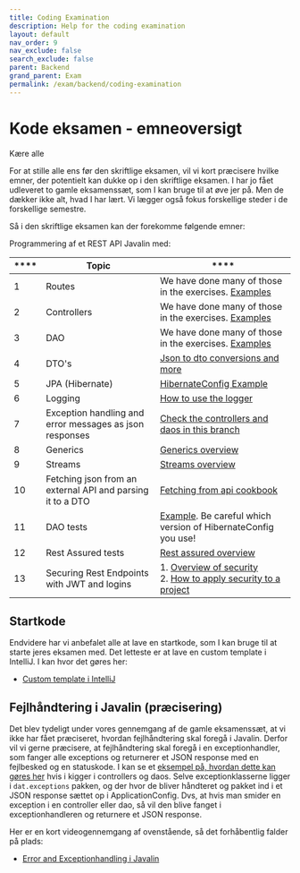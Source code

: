 ```yaml
---
title: Coding Examination
description: Help for the coding examination
layout: default
nav_order: 9
nav_exclude: false
search_exclude: false
parent: Backend
grand_parent: Exam
permalink: /exam/backend/coding-examination
---
```


# Kode eksamen - emneoversigt

Kære alle

For at stille alle ens før den skriftlige eksamen, vil vi kort præcisere hvilke emner,
der potentielt kan dukke op i den skriftlige eksamen.
I har jo fået udleveret to gamle eksamenssæt, som I kan bruge til at øve jer på. Men de dækker
ikke alt, hvad I har lært. Vi lægger også fokus forskellige steder i de
forskellige semestre.

Så i den skriftlige eksamen kan der forekomme følgende emner:

Programmering af et REST API Javalin med:

| **** | **Topic**                                                  | ****                                                                                                                |
|------|------------------------------------------------------------|---------------------------------------------------------------------------------------------------------------------|
| 1    | Routes                                                     | We have done many of those in the exercises. [Examples](https://github.com/jonbertelsen/hotel_api_deployable/tree/exceptionhandling/src/main/java/dat/routes)                                                                                                                    |
| 2    | Controllers                                                | We have done many of those in the exercises. [Examples](https://github.com/jonbertelsen/hotel_api_deployable/tree/exceptionhandling/src/main/java/dat/controllers/impl)                                                                                                                    |
| 3    | DAO                                                        | We have done many of those in the exercises. [Examples](https://github.com/jonbertelsen/hotel_api_deployable/tree/exceptionhandling/src/main/java/dat/daos/impl)                                                                                                                    |
| 4    | DTO's                                                      | [Json to dto conversions and more](../../../toolbox/dataintegration/dto-conversions/)                             |
| 5    | JPA (Hibernate)                                            | [HibernateConfig Example](https://github.com/jonbertelsen/hotel_api_deployable/blob/exceptionhandling/src/main/java/dat/config/HibernateConfig.java)                                                                                                                    |
| 6    | Logging                                                    | [How to use the logger](../../../toolbox/javalin/logging/)                                               |
| 7    | Exception handling and error messages as json responses    |  [Check the controllers and daos in this branch](https://github.com/jonbertelsen/hotel_api_deployable/tree/exceptionhandling)                                                                                                               |
| 8    | Generics                                                   | [Generics overview](../../../toolbox/java/generics/)                                                                                                                    |
| 9    | Streams                                                    | [Streams overview](../../../toolbox/java/streams/)                                                                                                                    |
| 10   | Fetching json from an external API and parsing it to a DTO | [Fetching from api cookbook](../../../toolbox/dataintegration/httpclient)                                             |
| 11   | DAO tests                                                  | [Example](https://github.com/jonbertelsen/gls/blob/main/src/test/java/dat/PackageDAOTest.java). Be careful which version of HibernateConfig you use!                                                                                                                     |
| 12   | Rest Assured tests                                         | [Rest assured overview](../../../toolbox/test/rest-assured)                                                                    |
| 13   | Securing Rest Endpoints with JWT and logins                | 1. [Overview of security](../../../toolbox/security/api_security.md)<br/>2. [How to apply security to a project](https://cphbusiness.cloud.panopto.eu/Panopto/Pages/Sessions/List.aspx?folderID=7e145a6e-511b-48b0-919f-b20200ef108e) |

## Startkode

Endvidere har vi anbefalet alle at lave en startkode, som I kan bruge til at starte jeres eksamen med. Det letteste er at lave en custom template i IntelliJ. I kan hvor det gøres her:

- [Custom template i IntelliJ](https://cphbusiness.cloud.panopto.eu/Panopto/Pages/Viewer.aspx?id=7708031b-7a36-4995-8468-b21a01153a70)

## Fejlhåndtering i Javalin (præcisering)

Det blev tydeligt under vores gennemgang af de gamle eksamenssæt, at vi ikke har fået præciseret, hvordan fejlhåndtering skal foregå i Javalin. Derfor vil vi gerne præcisere, at fejlhåndtering skal foregå i en exceptionhandler, som fanger alle exceptions og returnerer et JSON response med en fejlbesked og en statuskode. I kan se et [eksempel på, hvordan dette kan gøres her](https://github.com/jonbertelsen/hotel_api_deployable/tree/exceptionhandling) hvis i kigger i controllers og daos.
Selve exceptionklasserne ligger i `dat.exceptions` pakken, og der hvor de bliver håndteret og pakket ind i et JSON response sættet op i ApplicationConfig. Dvs, at hvis man smider en exception i en controller eller dao, så vil den blive fanget i exceptionhandleren og returnere et JSON response.

Her er en kort videogennemgang af ovenstående, så det forhåbentlig falder på plads:

- [Error and Exceptionhandling i Javalin](https://cphbusiness.cloud.panopto.eu/Panopto/Pages/Viewer.aspx?id=c39a2112-4b0f-4bae-b911-b21a015de219)
